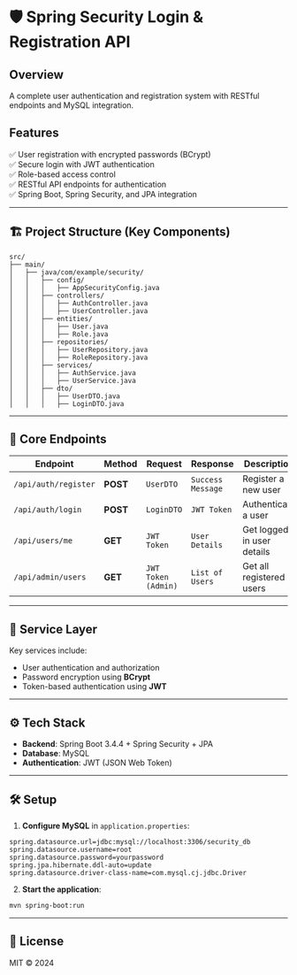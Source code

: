 # 🛡️ Spring Security Login & Registration API

## Overview
A complete user authentication and registration system with RESTful endpoints and MySQL integration.

## Features
✅ User registration with encrypted passwords (BCrypt)  
✅ Secure login with JWT authentication  
✅ Role-based access control  
✅ RESTful API endpoints for authentication  
✅ Spring Boot, Spring Security, and JPA integration  

---

## 🏗️ Project Structure (Key Components)
```
src/
├── main/
│   ├── java/com/example/security/
│   │   ├── config/
│   │   │   ├── AppSecurityConfig.java
│   │   ├── controllers/
│   │   │   ├── AuthController.java
│   │   │   ├── UserController.java
│   │   ├── entities/
│   │   │   ├── User.java
│   │   │   ├── Role.java
│   │   ├── repositories/
│   │   │   ├── UserRepository.java
│   │   │   ├── RoleRepository.java
│   │   ├── services/
│   │   │   ├── AuthService.java
│   │   │   ├── UserService.java
│   │   ├── dto/
│   │   │   ├── UserDTO.java
│   │   │   ├── LoginDTO.java
```

---

## 🚀 Core Endpoints
| Endpoint | Method | Request | Response | Description |
|----------|--------|---------|----------|-------------|
| `/api/auth/register` | **POST** | `UserDTO` | `Success Message` | Register a new user |
| `/api/auth/login` | **POST** | `LoginDTO` | `JWT Token` | Authenticate a user |
| `/api/users/me` | **GET** | `JWT Token` | `User Details` | Get logged-in user details |
| `/api/admin/users` | **GET** | `JWT Token (Admin)` | `List of Users` | Get all registered users |

---

## 🔧 Service Layer
Key services include:
- User authentication and authorization
- Password encryption using **BCrypt**
- Token-based authentication using **JWT**

---

## ⚙️ Tech Stack
- **Backend**: Spring Boot 3.4.4 + Spring Security + JPA
- **Database**: MySQL
- **Authentication**: JWT (JSON Web Token)

---

## 🛠️ Setup
1. **Configure MySQL** in `application.properties`:
```properties
spring.datasource.url=jdbc:mysql://localhost:3306/security_db
spring.datasource.username=root
spring.datasource.password=yourpassword
spring.jpa.hibernate.ddl-auto=update
spring.datasource.driver-class-name=com.mysql.cj.jdbc.Driver
```

2. **Start the application**:
```bash
mvn spring-boot:run
```

---

## 📄 License
MIT © 2024

